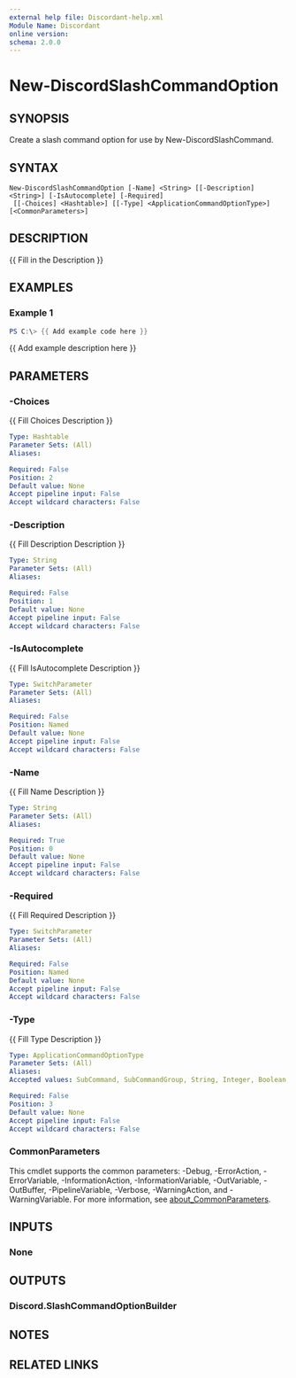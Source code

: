 ```yaml
---
external help file: Discordant-help.xml
Module Name: Discordant
online version:
schema: 2.0.0
---
```


# New-DiscordSlashCommandOption

## SYNOPSIS
Create a slash command option for use by New-DiscordSlashCommand.

## SYNTAX

```
New-DiscordSlashCommandOption [-Name] <String> [[-Description] <String>] [-IsAutocomplete] [-Required]
 [[-Choices] <Hashtable>] [[-Type] <ApplicationCommandOptionType>] [<CommonParameters>]
```

## DESCRIPTION
{{ Fill in the Description }}

## EXAMPLES

### Example 1
```powershell
PS C:\> {{ Add example code here }}
```

{{ Add example description here }}

## PARAMETERS

### -Choices
{{ Fill Choices Description }}

```yaml
Type: Hashtable
Parameter Sets: (All)
Aliases:

Required: False
Position: 2
Default value: None
Accept pipeline input: False
Accept wildcard characters: False
```

### -Description
{{ Fill Description Description }}

```yaml
Type: String
Parameter Sets: (All)
Aliases:

Required: False
Position: 1
Default value: None
Accept pipeline input: False
Accept wildcard characters: False
```

### -IsAutocomplete
{{ Fill IsAutocomplete Description }}

```yaml
Type: SwitchParameter
Parameter Sets: (All)
Aliases:

Required: False
Position: Named
Default value: None
Accept pipeline input: False
Accept wildcard characters: False
```

### -Name
{{ Fill Name Description }}

```yaml
Type: String
Parameter Sets: (All)
Aliases:

Required: True
Position: 0
Default value: None
Accept pipeline input: False
Accept wildcard characters: False
```

### -Required
{{ Fill Required Description }}

```yaml
Type: SwitchParameter
Parameter Sets: (All)
Aliases:

Required: False
Position: Named
Default value: None
Accept pipeline input: False
Accept wildcard characters: False
```

### -Type
{{ Fill Type Description }}

```yaml
Type: ApplicationCommandOptionType
Parameter Sets: (All)
Aliases:
Accepted values: SubCommand, SubCommandGroup, String, Integer, Boolean, User, Channel, Role, Mentionable, Number, Attachment

Required: False
Position: 3
Default value: None
Accept pipeline input: False
Accept wildcard characters: False
```

### CommonParameters
This cmdlet supports the common parameters: -Debug, -ErrorAction, -ErrorVariable, -InformationAction, -InformationVariable, -OutVariable, -OutBuffer, -PipelineVariable, -Verbose, -WarningAction, and -WarningVariable. For more information, see [about_CommonParameters](http://go.microsoft.com/fwlink/?LinkID=113216).

## INPUTS

### None

## OUTPUTS

### Discord.SlashCommandOptionBuilder

## NOTES

## RELATED LINKS
